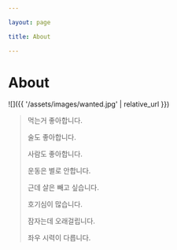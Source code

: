 ```yaml
---

layout: page

title: About

---
```


About
=====

![]({{ '/assets/images/wanted.jpg' | relative_url }})

> 먹는거 좋아합니다.
>
> 술도 좋아합니다.
>
> 사람도 좋아합니다.
>
> 운동은 별로 안합니다.
>
> 근데 살은 빼고 싶습니다.
>
> 호기심이 많습니다.
>
> 잠자는데 오래걸립니다.
>
> 좌우 시력이 다릅니다.
